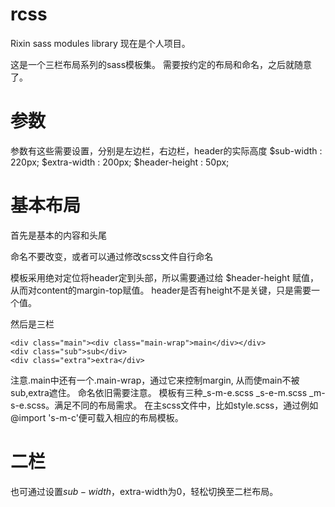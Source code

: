 rcss
====

Rixin sass modules library
现在是个人项目。

这是一个三栏布局系列的sass模板集。
需要按约定的布局和命名，之后就随意了。

参数
====

参数有这些需要设置，分别是左边栏，右边栏，header的实际高度
$sub-width : 220px;
$extra-width : 200px;
$header-height : 50px;


基本布局
====

首先是基本的内容和头尾
    <div id="content"></div>
    <div id="footer"></div>
    <div id="header"></div>
命名不要改变，或者可以通过修改scss文件自行命名

模板采用绝对定位将header定到头部，所以需要通过给 $header-height 赋值，从而对content的margin-top赋值。
header是否有height不是关键，只是需要一个值。

然后是三栏

    <div class="main"><div class="main-wrap">main</div></div>
    <div class="sub">sub</div>
    <div class="extra">extra</div>
    
注意.main中还有一个.main-wrap，通过它来控制margin, 从而使main不被sub,extra遮住。
命名依旧需要注意。
模板有三种_s-m-e.scss  _s-e-m.scss  _m-s-e.scss。满足不同的布局需求。
在主scss文件中，比如style.scss，通过例如@import 's-m-c'便可载入相应的布局模板。

二栏
====

也可通过设置$sub-width，$extra-width为0，轻松切换至二栏布局。
